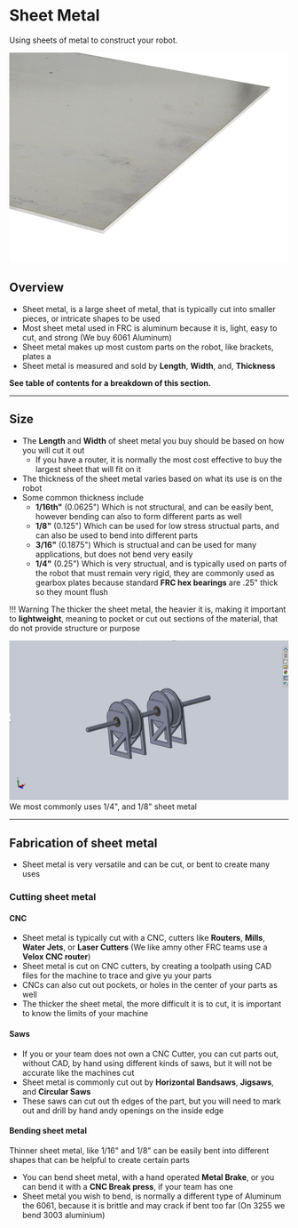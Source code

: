 <!-- This page was contributed by:  -->
# Sheet Metal

Using sheets of metal to construct your robot.

<!-- Add a page image to make it pretty! -->
![Sheet Metal](../assets/images/Sheet%20Metal/SheetMetalCover.png)

## Overview

- Sheet metal, is a large sheet of metal, that is typically cut into smaller pieces, or intricate shapes to be used
- Most sheet metal used in FRC is aluminum because it is, light, easy to cut, and strong (We buy 6061 Aluminum)
- Sheet metal makes up most custom parts on the robot, like brackets, plates a
- Sheet metal is measured and sold by **Length**, **Width**, and, **Thickness**

**See table of contents for a breakdown of this section.**

***

## Size

- The **Length** and **Width** of sheet metal you buy should be based on how you will cut it out
    - If you have a router, it is normally the most cost effective to buy the largest sheet that will fit on it
- The thickness of the sheet metal varies based on what its use is on the robot
- Some common thickness include
    - **1/16th"** (0.0625") Which is not structural, and can be easily bent, however bending can also to form different parts as well
    - **1/8"** (0.125") Which can be used for low stress structual parts, and can also be used to bend into different parts
    - **3/16"** (0.1875") Which is structual and can be used for many applications, but does not bend very easily
    - **1/4"** (0.25") Which is very structual, and is typically used on parts of the robot that must remain very rigid, they are commonly used as gearbox plates because standard **FRC hex bearings** are .25" thick so they mount flush

!!! Warning
    The thicker the sheet metal, the heavier it is, making it important to **lightweight**, meaning to pocket or cut out sections of the material, that do not provide structure or purpose

![LighweightedPart](../assets/images/Sheet%20Metal/LightweightingPicture.png)
We most commonly uses 1/4", and 1/8" sheet metal
***

## Fabrication of sheet metal

- Sheet metal is very versatile and can be cut, or bent to create many uses
  
### Cutting sheet metal

#### CNC

- Sheet metal is typically cut with a CNC, cutters like **Routers**, **Mills**, **Water Jets**, or **Laser Cutters** (We like amny other FRC teams use a **Velox CNC router**)
- Sheet metal is cut on CNC cutters, by creating a toolpath using CAD files for the machine to trace and give yu your parts
- CNCs can also cut out pockets, or holes in the center of your parts as well
- The thicker the sheet metal, the more difficult it is to cut, it is important to know the limits of your machine
  
#### Saws

- If you or your team does not own a CNC Cutter, you can cut parts out, without CAD, by hand using different kinds of saws, but it will not be accurate like the machines cut
- Sheet metal is commonly cut out by **Horizontal Bandsaws**, **Jigsaws**, and **Circular Saws**
- These saws can cut out th edges of the part, but you will need to mark out and drill by hand andy openings on the inside edge

#### Bending sheet metal

Thinner sheet metal, like 1/16" and 1/8" can be easily bent into different shapes that can be helpful to create certain parts 

- You can bend sheet metal, with a hand operated **Metal Brake**, or you can bend it with a **CNC Break press**, if your team has one
- Sheet metal you wish to bend, is normally a different type of Aluminum the 6061, because it is brittle and may crack if bent too far (On 3255 we bend 3003 aluminium)
